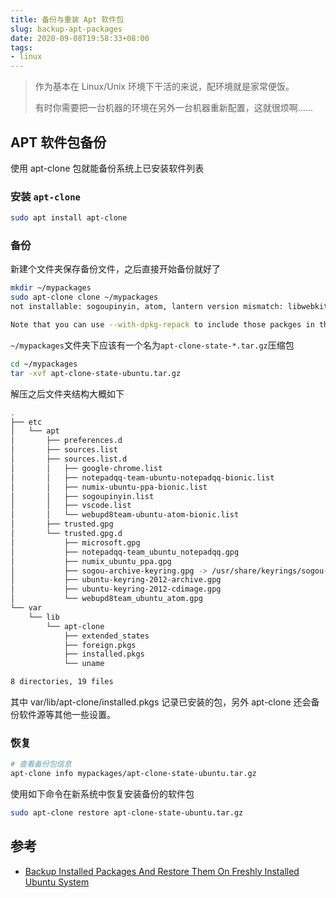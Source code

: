 ```yaml
---
title: 备份与重装 Apt 软件包
slug: backup-apt-packages
date: 2020-09-08T19:58:33+08:00
tags:
- linux
---
```


> 作为基本在 Linux/Unix 环境下干活的来说，配环境就是家常便饭。
>
>  有时你需要把一台机器的环境在另外一台机器重新配置，这就很烦啊…...

## APT 软件包备份

使用 apt-clone 包就能备份系统上已安装软件列表

### 安装 `apt-clone`

```bash
sudo apt install apt-clone
```

### 备份

新建个文件夹保存备份文件，之后直接开始备份就好了

```bash
mkdir ~/mypackages
sudo apt-clone clone ~/mypackages
not installable: sogoupinyin, atom, lantern version mismatch: libwebkit2gtk-4.0-37, unattended-upgrades, liblouis-data, firefox-locale-en, ubuntu-release-upgrader-core, ubuntu-release-upgrader-gtk, gir1.2-webkit2-4.0, update-manager-core, firefox-locale-zh-hans, python3-louis, update-manager, python3-distupgrade, libjavascriptcoregtk-4.0-18, gir1.2-javascriptcoregtk-4.0, python3-update-manager, firefox, liblouis14

Note that you can use --with-dpkg-repack to include those packges in the clone file.
```

`~/mypackages`文件夹下应该有一个名为`apt-clone-state-*.tar.gz`压缩包

```bash
cd ~/mypackages
tar -xvf apt-clone-state-ubuntu.tar.gz
```

解压之后文件夹结构大概如下

```bash
.
├── etc
│   └── apt
│       ├── preferences.d
│       ├── sources.list
│       ├── sources.list.d
│       │   ├── google-chrome.list
│       │   ├── notepadqq-team-ubuntu-notepadqq-bionic.list
│       │   ├── numix-ubuntu-ppa-bionic.list
│       │   ├── sogoupinyin.list
│       │   ├── vscode.list
│       │   └── webupd8team-ubuntu-atom-bionic.list
│       ├── trusted.gpg
│       └── trusted.gpg.d
│           ├── microsoft.gpg
│           ├── notepadqq-team_ubuntu_notepadqq.gpg
│           ├── numix_ubuntu_ppa.gpg
│           ├── sogou-archive-keyring.gpg -> /usr/share/keyrings/sogou-archive-keyring.gpg
│           ├── ubuntu-keyring-2012-archive.gpg
│           ├── ubuntu-keyring-2012-cdimage.gpg
│           └── webupd8team_ubuntu_atom.gpg
└── var
    └── lib
        └── apt-clone
            ├── extended_states
            ├── foreign.pkgs
            ├── installed.pkgs
            └── uname

8 directories, 19 files
```

其中 var/lib/apt-clone/installed.pkgs 记录已安装的包，另外 apt-clone 还会备份软件源等其他一些设置。

### 恢复

```bash
# 查看备份包信息
apt-clone info mypackages/apt-clone-state-ubuntu.tar.gz 
```

使用如下命令在新系统中恢复安装备份的软件包

```bash
sudo apt-clone restore apt-clone-state-ubuntu.tar.gz
```

## 参考

 - [Backup Installed Packages And Restore Them On Freshly Installed Ubuntu System](https://link.zhihu.com/?target=https%3A//www.ostechnix.com/backup-installed-packages-and-restore-them-on-freshly-installed-ubuntu-system/)

